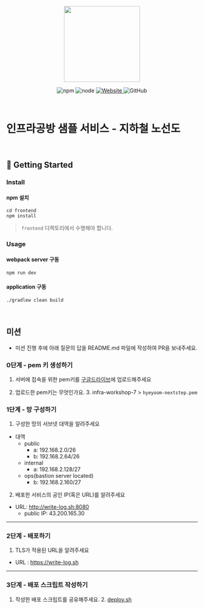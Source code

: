 <p align="center">
    <img width="200px;" src="https://raw.githubusercontent.com/woowacourse/atdd-subway-admin-frontend/master/images/main_logo.png"/>
</p>
<p align="center">
  <img alt="npm" src="https://img.shields.io/badge/npm-%3E%3D%205.5.0-blue">
  <img alt="node" src="https://img.shields.io/badge/node-%3E%3D%209.3.0-blue">
  <a href="https://edu.nextstep.camp/c/R89PYi5H" alt="nextstep atdd">
    <img alt="Website" src="https://img.shields.io/website?url=https%3A%2F%2Fedu.nextstep.camp%2Fc%2FR89PYi5H">
  </a>
  <img alt="GitHub" src="https://img.shields.io/github/license/next-step/atdd-subway-service">
</p>

<br>

# 인프라공방 샘플 서비스 - 지하철 노선도

<br>

## 🚀 Getting Started

### Install
#### npm 설치
```
cd frontend
npm install
```
> `frontend` 디렉토리에서 수행해야 합니다.

### Usage
#### webpack server 구동
```
npm run dev
```
#### application 구동
```
./gradlew clean build
```
<br>

## 미션

* 미션 진행 후에 아래 질문의 답을 README.md 파일에 작성하여 PR을 보내주세요.

### 0단계 - pem 키 생성하기

1. 서버에 접속을 위한 pem키를 [구글드라이브](https://drive.google.com/drive/folders/1dZiCUwNeH1LMglp8dyTqqsL1b2yBnzd1?usp=sharing)에 업로드해주세요

2. 업로드한 pem키는 무엇인가요.
   3. infra-workshop-7 > `hyeyoom-nextstep.pem`

### 1단계 - 망 구성하기
1. 구성한 망의 서브넷 대역을 알려주세요
- 대역
  - public
    - a: 192.168.2.0/26
    - b: 192.168.2.64/26
  - internal
    - a: 192.168.2.128/27
  - ops(bastion server located)
    - b: 192.168.2.160/27

2. 배포한 서비스의 공인 IP(혹은 URL)를 알려주세요

- URL: http://write-log.sh:8080
  - public IP: 43.200.165.30



---

### 2단계 - 배포하기
1. TLS가 적용된 URL을 알려주세요

- URL : https://write-log.sh

---

### 3단계 - 배포 스크립트 작성하기

1. 작성한 배포 스크립트를 공유해주세요.
   2. [deploy.sh](deploy.sh)

